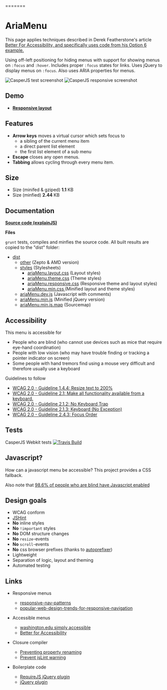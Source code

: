 =======
# AriaMenu #

This page applies techniques described in Derek Featherstone's article [Better For Accessibility, and
      specifically uses code from his Option 6 example.](http://simplyaccessible.com/examples/css-menu/option-6/)

Using off-left positioning for hiding menus with support for showing menus on <code>:focus</code> and
  <code>:hover</code>. Includes proper <code>:focus</code> states for links. Uses jQuery to display menus on <code>:focus</code>.
  Also uses ARIA properties for menus.

![CasperJS test screenshot](http://jantimon.github.io/ariaMenu/screenshots/preview.png)
![CasperJS responsive screenshot](http://jantimon.github.io/ariaMenu/screenshots/responsive.png)

## Demo ##

 + **[Responsive layout ](http://jantimon.github.io/ariaMenu/responsive.html)**


## Features ##

 + **Arrow keys** moves a virtual cursor which sets focus to
    + a sibling of the current menu item
    + a direct parent list element
    + the first list element of a sub menu
 + **Escape**  closes any open menus.
 + **Tabbing** allows cycling through every menu item.

## Size ##

 + Size (minifed & gziped)
    **1.1** KB
 + Size (minfied)
    **2.44** KB

## Documentation ##

**[Source code (explainJS)](http://jantimon.github.io/ariaMenu/docs/explain.html)**

**Files**

  <code>grunt</code> tests, compiles and minfies the source code.
  All built results are copied to the "dist" folder:

  + [dist](tree/master/dist)
    + [other](tree/master/dist/other) (Zepto & AMD version)
    + [styles](tree/master/dist/styles) (Stylesheets)
      + [ariaMenu.layout.css](blob/master/dist/ariaMenu.layout.css) (Layout styles)
      + [ariaMenu.theme.css](blob/master/dist/ariaMenu.theme.css) (Theme styles)
      + [ariaMenu.responsive.css](blob/master/dist/ariaMenu.responsive.css) (Responsive theme and layout styles)
      + [ariaMenu.min.css ](blob/master/dist/ariaMenu.min.css) (Minified layout and theme styles)
    + [ariaMenu.dev.js](blob/master/dist/ariaMenu.dev.js) (Javascript with comments)
    + [ariaMenu.min.js](blob/master/dist/ariaMenu.min.js) (Minified jQuery version)
    + [ariaMenu.min.js.map](blob/master/dist/ariaMenu.min.js.map) (Sourcemap)

## Accessibility ##

This menu is accessible for

  + People who are blind (who cannot use devices such as mice that require eye-hand coordination)
  + People with low vision (who may have trouble finding or tracking a pointer indicator on screen)
  + Some people with hand tremors find using a mouse very difficult and therefore usually use a keyboard

Guidelines to follow

  + [WCAG 2.0 - Guideline 1.4.4: Resize text to 200%](http://www.w3.org/TR/UNDERSTANDING-WCAG20/visual-audio-contrast-scale.html)
  + [WCAG 2.0 - Guideline 2.1: Make all functionality available from a keyboard.](http://www.w3.org/TR/UNDERSTANDING-WCAG20/keyboard-operation.html)
  + [WCAG 2.0 - Guideline 2.1.2: No Keyboard Trap](http://www.w3.org/TR/UNDERSTANDING-WCAG20/keyboard-operation-trapping.html)
  + [WCAG 2.0 - Guideline 2.1.3: Keyboard (No Exception)](http://www.w3.org/TR/UNDERSTANDING-WCAG20/keyboard-operation-all-funcs.html)
  + [WCAG 2.0 - Guideline 2.4.3: Focus Order](http://www.w3.org/TR/UNDERSTANDING-WCAG20/navigation-mechanisms-focus-order.html)

## Tests ##

CasperJS Webkit tests
[![Travis Build](https://api.travis-ci.org/jantimon/ariaMenu.png)](https://travis-ci.org/jantimon/ariaMenu)

## Javascript? ##

How can a javascript menu be accessible?
This project provides a CSS fallback.

Also note that [98.6% of people who are blind have Javascript enabled](http://webaim.org/projects/screenreadersurvey4/#javascript)

## Design goals ##

  + WCAG conform
  + [JSHint](blob/master/.jshintrc)
  + **No** inline styles
  + **No** <code>!important</code> styles
  + **No** DOM structure changes
  + **No** <code>resize</code>-events
  + **No** <code>scroll</code>-events
  + **No** css browser prefixes (thanks to [autoprefixer](https://github.com/ai/autoprefixer))
  + Lightweight
  + Separation of logic, layout and theming
  + Automated testing

## Links ##

  + Responsive menus
    + [responsive-nav-patterns](http://bradfrostweb.com/blog/web/responsive-nav-patterns/)
    + [popular-web-design-trends-for-responsive-navigation](http://blog.teamtreehouse.com/popular-web-design-trends-for-responsive-navigation)

  + Accessible menus
    + [washington.edu simply accessible](http://staff.washington.edu/tft/tests/menus/simplyaccessible/index.html)
    + [Better for Accessibility](http://simplyaccessible.com/article/better-for-accessibility/)

  + Closure compiler
    + [Preventing property renaming](http://closuretools.blogspot.de/2011/01/property-by-any-other-name-part-1.html)
    + [Prevent jsLint warning](http://stackoverflow.com/questions/13192466/jshint-surpress-variable-is-better-written-in-dot-notation)

  + Boilerplate code
    + [RequireJS jQuery plugin](http://stackoverflow.com/questions/10918063/how-to-make-a-jquery-plugin-loadable-with-requirejs#answer-11890239)
    + [jQuery plugin](https://github.com/jquery-boilerplate/jquery-boilerplate/blob/master/src/jquery.boilerplate.js)
